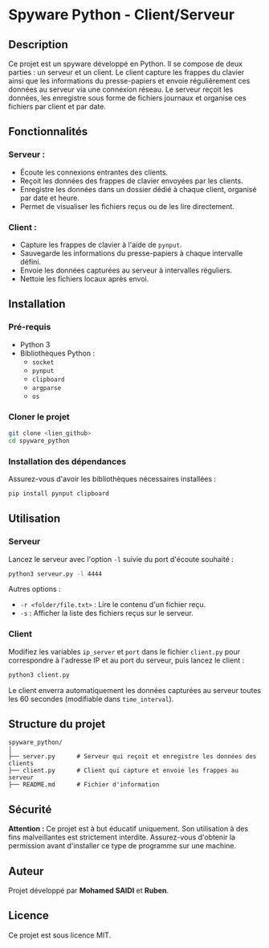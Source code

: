 
# Spyware Python - Client/Serveur

## Description
Ce projet est un spyware développé en Python. Il se compose de deux parties : un serveur et un client. Le client capture les frappes du clavier ainsi que les informations du presse-papiers et envoie régulièrement ces données au serveur via une connexion réseau. Le serveur reçoit les données, les enregistre sous forme de fichiers journaux et organise ces fichiers par client et par date.

## Fonctionnalités
### Serveur :
- Écoute les connexions entrantes des clients.
- Reçoit les données des frappes de clavier envoyées par les clients.
- Enregistre les données dans un dossier dédié à chaque client, organisé par date et heure.
- Permet de visualiser les fichiers reçus ou de les lire directement.

### Client :
- Capture les frappes de clavier à l'aide de `pynput`.
- Sauvegarde les informations du presse-papiers à chaque intervalle défini.
- Envoie les données capturées au serveur à intervalles réguliers.
- Nettoie les fichiers locaux après envoi.

## Installation
### Pré-requis
- Python 3
- Bibliothèques Python :
  - `socket`
  - `pynput`
  - `clipboard`
  - `argparse`
  - `os`

### Cloner le projet
```bash
git clone <lien_github>
cd spyware_python
```

### Installation des dépendances
Assurez-vous d'avoir les bibliothèques nécessaires installées :
```bash
pip install pynput clipboard
```

## Utilisation
### Serveur
Lancez le serveur avec l'option `-l` suivie du port d'écoute souhaité :
```bash
python3 serveur.py -l 4444
```
Autres options :
- `-r <folder/file.txt>` : Lire le contenu d'un fichier reçu.
- `-s` : Afficher la liste des fichiers reçus sur le serveur.

### Client
Modifiez les variables `ip_server` et `port` dans le fichier `client.py` pour correspondre à l'adresse IP et au port du serveur, puis lancez le client :
```bash
python3 client.py
```
Le client enverra automatiquement les données capturées au serveur toutes les 60 secondes (modifiable dans `time_interval`).

## Structure du projet
```
spyware_python/
│
├── server.py      # Serveur qui reçoit et enregistre les données des clients
├── client.py      # Client qui capture et envoie les frappes au serveur
├── README.md      # Fichier d'information
```

## Sécurité
**Attention :** Ce projet est à but éducatif uniquement. Son utilisation à des fins malveillantes est strictement interdite. Assurez-vous d'obtenir la permission avant d'installer ce type de programme sur une machine.

## Auteur
Projet développé par **Mohamed SAIDI** et **Ruben**.

## Licence
Ce projet est sous licence MIT.
